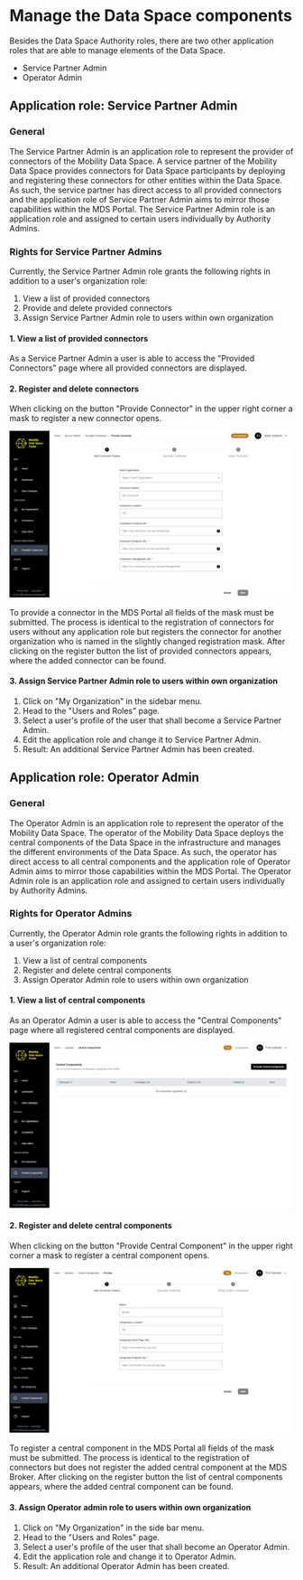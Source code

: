 # Manage the Data Space components

Besides the Data Space Authority roles, there are two other application roles that are able to manage elements of the Data Space.

- Service Partner Admin
- Operator Admin

## Application role: Service Partner Admin

### General

The Service Partner Admin is an application role to represent the provider of connectors of the Mobility Data Space. A service partner of the Mobility Data Space provides connectors for Data Space participants by deploying and registering these connectors for other entities within the Data Space.
As such, the service partner has direct access to all provided connectors and the application role of Service Partner Admin aims to mirror those capabilities within the MDS Portal.
The Service Partner Admin role is an application role and assigned to certain users individually by Authority Admins.

### Rights for Service Partner Admins

Currently, the Service Partner Admin role grants the following rights in addition to a user's organization role:

1. View a list of provided connectors
2. Provide and delete provided connectors
3. Assign Service Partner Admin role to users within own organization

#### 1. View a list of provided connectors

As a Service Partner Admin a user is able to access the "Provided Connectors" page where all provided connectors are displayed.

#### 2. Register and delete connectors

When clicking on the button "Provide Connector" in the upper right corner a mask to register a new connector opens.

![connector-registration-mask](images/connector-registration-mask.png)

To provide a connector in the MDS Portal all fields of the mask must be submitted. The process is identical to the registration of connectors for users without any application role but registers the connector for another organization who is named in the slightly changed registration mask.
After clicking on the register button the list of provided connectors appears, where the added connector can be found.

#### 3. Assign Service Partner Admin role to users within own organization

1. Click on "My Organization" in the sidebar menu.
2. Head to the "Users and Roles" page.
3. Select a user's profile of the user that shall become a Service Partner Admin.
4. Edit the application role and change it to Service Partner Admin.
5. Result: An additional Service Partner Admin has been created.

## Application role: Operator Admin

### General

The Operator Admin is an application role to represent the operator of the Mobility Data Space. The operator of the Mobility Data Space deploys the central components of the Data Space in the infrastructure and manages the different environments of the Data Space. As such, the operator has direct access to all central components and the application role of Operator Admin aims to mirror those capabilities within the MDS Portal.
The Operator Admin role is an application role and assigned to certain users individually by Authority Admins.

### Rights for Operator Admins

Currently, the Operator Admin role grants the following rights in addition to a user's organization role:

1. View a list of central components
2. Register and delete central components
3. Assign Operator Admin role to users within own organization

#### 1. View a list of central components

As an Operator Admin a user is able to access the "Central Components" page where all registered central components are displayed.

![central-components](images/central-components-page.png)

#### 2. Register and delete central components

When clicking on the button "Provide Central Component" in the upper right corner a mask to register a central component opens.

![provide-central-component](images/provide-central-component-mask.png)

To register a central component in the MDS Portal all fields of the mask must be submitted. The process is identical to the registration of connectors but does not register the added central component at the MDS Broker.
After clicking on the register button the list of central components appears, where the added central component can be found.

#### 3. Assign Operator admin role to users within own organization

1. Click on "My Organization" in the side bar menu.
2. Head to the "Users and Roles" page.
3. Select a user's profile of the user that shall become an Operator Admin.
4. Edit the application role and change it to Operator Admin.
5. Result: An additional Operator Admin has been created.
